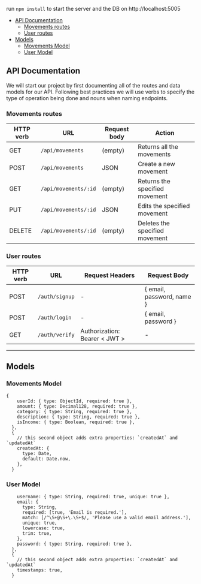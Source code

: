 run `npm install` to start the server and the DB on http://localhost:5005

- [API Documentation](#api-documentation)
  - [Movements routes](#movements-routes)
  - [User routes](#user-routes)
- [Models](#models)
  - [Movements Model](#movements-model)
  - [User Model](#user-model)

## API Documentation

We will start our project by first documenting all of the routes and data models for our API. Following best practices we will use verbs to specify the type of operation being done and nouns when naming endpoints.

### Movements routes

| HTTP verb | URL                  | Request body | Action                         |
| --------- | -------------------- | ------------ | ------------------------------ |
| GET       | `/api/movements`     | (empty)      | Returns all the movements      |
| POST      | `/api/movements`     | JSON         | Create a new movement          |
| GET       | `/api/movements/:id` | (empty)      | Returns the specified movement |
| PUT       | `/api/movements/:id` | JSON         | Edits the specified movement   |
| DELETE    | `/api/movements/:id` | (empty)      | Deletes the specified movement |

### User routes

| HTTP verb | URL            | Request Headers               | Request Body              |
| --------- | -------------- | ----------------------------- | ------------------------- |
| POST      | `/auth/signup` | -                             | { email, password, name } |
| POST      | `/auth/login`  | -                             | { email, password }       |
| GET       | `/auth/verify` | Authorization: Bearer < JWT > | -                         |

---

## Models

### Movements Model

```
{
    userId: { type: ObjectId, required: true },
    amount: { type: Decimal128, required: true },
    category: { type: String, required: true },
    description: { type: String, required: true },
    isIncome: { type: Boolean, required: true },
  },
  {
    // this second object adds extra properties: `createdAt` and `updatedAt`
    createdAt: {
      type: Date,
      default: Date.now,
    },
  }
```

### User Model

```{
    username: { type: String, required: true, unique: true },
    email: {
      type: String,
      required: [true, 'Email is required.'],
      match: [/^\S+@\S+\.\S+$/, 'Please use a valid email address.'],
      unique: true,
      lowercase: true,
      trim: true,
    },
    password: { type: String, required: true },
  },
  {
    // this second object adds extra properties: `createdAt` and `updatedAt`
    timestamps: true,
  }
```
